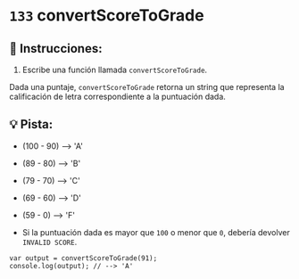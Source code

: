 # `133` convertScoreToGrade

## 📝 Instrucciones:

1. Escribe una función llamada `convertScoreToGrade`.

Dada una puntaje, `convertScoreToGrade` retorna un string que representa la calificación de letra correspondiente a la puntuación dada.

## :bulb: Pista:

* (100 - 90) --> 'A'

* (89  - 80) --> 'B'

* (79  - 70) --> 'C'

* (69  - 60) --> 'D'

* (59  -  0) --> 'F'

* Si la puntuación dada es mayor que `100` o menor que `0`, debería devolver `INVALID SCORE`.

```Js
var output = convertScoreToGrade(91);
console.log(output); // --> 'A'
```
